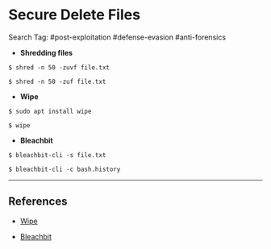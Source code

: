 # Secure Delete Files

Search Tag: #post-exploitation #defense-evasion #anti-forensics

- **Shredding files**

`$ shred -n 50 -zuvf file.txt`

`$ shred -n 50 -zuf file.txt`

- **Wipe**

`$ sudo apt install wipe`

`$ wipe`

- **Bleachbit**

`$ bleachbit-cli -s file.txt`

`$ bleachbit-cli -c bash.history`

---
## References

- [Wipe](http://wipe.sourceforge.net/)

- [Bleachbit](https://docs.bleachbit.org/doc/command-line-interface.html)